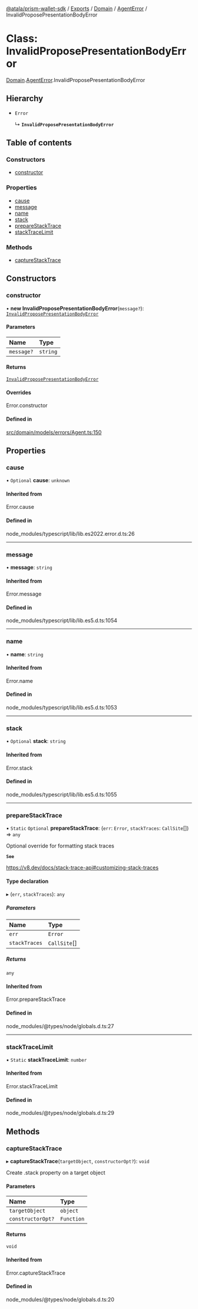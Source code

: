[@atala/prism-wallet-sdk](../README.md) / [Exports](../modules.md) / [Domain](../modules/Domain.md) / [AgentError](../modules/Domain.AgentError.md) / InvalidProposePresentationBodyError

# Class: InvalidProposePresentationBodyError

[Domain](../modules/Domain.md).[AgentError](../modules/Domain.AgentError.md).InvalidProposePresentationBodyError

## Hierarchy

- `Error`

  ↳ **`InvalidProposePresentationBodyError`**

## Table of contents

### Constructors

- [constructor](Domain.AgentError.InvalidProposePresentationBodyError.md#constructor)

### Properties

- [cause](Domain.AgentError.InvalidProposePresentationBodyError.md#cause)
- [message](Domain.AgentError.InvalidProposePresentationBodyError.md#message)
- [name](Domain.AgentError.InvalidProposePresentationBodyError.md#name)
- [stack](Domain.AgentError.InvalidProposePresentationBodyError.md#stack)
- [prepareStackTrace](Domain.AgentError.InvalidProposePresentationBodyError.md#preparestacktrace)
- [stackTraceLimit](Domain.AgentError.InvalidProposePresentationBodyError.md#stacktracelimit)

### Methods

- [captureStackTrace](Domain.AgentError.InvalidProposePresentationBodyError.md#capturestacktrace)

## Constructors

### constructor

• **new InvalidProposePresentationBodyError**(`message?`): [`InvalidProposePresentationBodyError`](Domain.AgentError.InvalidProposePresentationBodyError.md)

#### Parameters

| Name | Type |
| :------ | :------ |
| `message?` | `string` |

#### Returns

[`InvalidProposePresentationBodyError`](Domain.AgentError.InvalidProposePresentationBodyError.md)

#### Overrides

Error.constructor

#### Defined in

[src/domain/models/errors/Agent.ts:150](https://github.com/hyperledger/identus-edge-agent-sdk-ts/blob/09a15046403a2249034c5ff5dfc7e6e562cd9171/src/domain/models/errors/Agent.ts#L150)

## Properties

### cause

• `Optional` **cause**: `unknown`

#### Inherited from

Error.cause

#### Defined in

node_modules/typescript/lib/lib.es2022.error.d.ts:26

___

### message

• **message**: `string`

#### Inherited from

Error.message

#### Defined in

node_modules/typescript/lib/lib.es5.d.ts:1054

___

### name

• **name**: `string`

#### Inherited from

Error.name

#### Defined in

node_modules/typescript/lib/lib.es5.d.ts:1053

___

### stack

• `Optional` **stack**: `string`

#### Inherited from

Error.stack

#### Defined in

node_modules/typescript/lib/lib.es5.d.ts:1055

___

### prepareStackTrace

▪ `Static` `Optional` **prepareStackTrace**: (`err`: `Error`, `stackTraces`: `CallSite`[]) => `any`

Optional override for formatting stack traces

**`See`**

https://v8.dev/docs/stack-trace-api#customizing-stack-traces

#### Type declaration

▸ (`err`, `stackTraces`): `any`

##### Parameters

| Name | Type |
| :------ | :------ |
| `err` | `Error` |
| `stackTraces` | `CallSite`[] |

##### Returns

`any`

#### Inherited from

Error.prepareStackTrace

#### Defined in

node_modules/@types/node/globals.d.ts:27

___

### stackTraceLimit

▪ `Static` **stackTraceLimit**: `number`

#### Inherited from

Error.stackTraceLimit

#### Defined in

node_modules/@types/node/globals.d.ts:29

## Methods

### captureStackTrace

▸ **captureStackTrace**(`targetObject`, `constructorOpt?`): `void`

Create .stack property on a target object

#### Parameters

| Name | Type |
| :------ | :------ |
| `targetObject` | `object` |
| `constructorOpt?` | `Function` |

#### Returns

`void`

#### Inherited from

Error.captureStackTrace

#### Defined in

node_modules/@types/node/globals.d.ts:20
